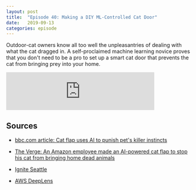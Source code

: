 ```yaml
---
layout: post
title:  "Episode 40: Making a DIY ML-Controlled Cat Door"
date:   2019-09-13
categories: episode
---
```


Outdoor-cat owners know all too well the unpleasantries of dealing with what the cat dragged in. A self-proclaimed machine learning novice proves that you don't need to be a pro to set up a smart cat door that prevents the cat from bringing prey into your home.

<iframe src="https://anchor.fm/databytes/embed/episodes/40-Making-a-DIY-ML-Controlled-Cat-Door-e4toho" height="102px" width="400px" frameborder="0" scrolling="no"></iframe>

## Sources

* [bbc.com article: Cat flap uses AI to punish pet's killer instincts](https://www.bbc.com/news/technology-48825761)

* [The Verge: An Amazon employee made an AI-powered cat flap to stop his cat from bringing home dead animals](https://www.theverge.com/tldr/2019/6/30/19102430/amazon-engineer-ai-powered-catflap-prey-ben-hamm)

* [Ignite Seattle](https://igniteseattle.com/)

* [AWS DeepLens](https://docs.aws.amazon.com/deeplens/latest/dg/what-is-deeplens.html)

